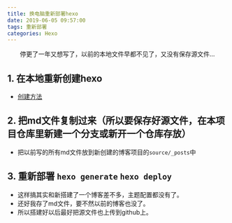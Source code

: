 ```yaml
---
title: 换电脑重新部署hexo
date: 2019-06-05 09:57:00
tags: 重新部署
categories: Hexo
---
```

<center>停更了一年又想写了，以前的本地文件早都不见了，又没有保存源文件...</center>
<!-- more -->

## 1. 在本地重新创建hexo
 - [创建方法](https://luke19950111.github.io/2018/03/03/Hexo-GitHub%E5%BB%BA%E7%AB%8B%E5%8D%9A%E5%AE%A2%E6%AD%A5%E9%AA%A4/)

## 2. 把md文件复制过来（所以要保存好源文件，在本项目仓库里新建一个分支或新开一个仓库存放）
 - 把以前写的所有md文件放到新创建的博客项目的`source/_posts`中

## 3. 重新部署 `hexo generate` `hexo deploy`

- 这样搞其实和新搭建了一个博客差不多，主题配置都没有了。
- 还好我存了md文件，要不然以前的博客也没了。
- 所以搭建好以后最好把源文件也上传到github上。